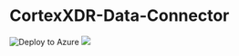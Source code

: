 # CortexXDR-Data-Connector

![Deploy to Azure](https://aka.ms/deploytoazurebutton)
<img src="https://aka.ms/deploytoazurebutton"/>
